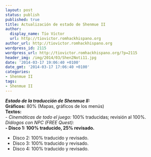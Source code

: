 ```yaml
---
layout: post
status: publish
published: true
title: Actualización de estado de Shenmue II
author:
  display_name: Tío Víctor
  url: http://tiovictor.romhackhispano.org
author_url: http://tiovictor.romhackhispano.org
wordpress_id: 2115
wordpress_url: http://tiovictor.romhackhispano.org/?p=2115
header_img: /img/2014/03/Shen2Noti11.jpg
date: '2014-03-17 19:06:40 +0100'
date_gmt: '2014-03-17 17:06:40 +0100'
categories:
- Shenmue II
tags:
- Shenmue II
---
```

**_Estado de la traducción de Shenmue II:_**  
**Gráficos:** 80% (Mapas, gráficos de los menús)  
**Textos:**  
_- Cinemáticas de todo el juego:_ 100% traducidas; revisión al 100%.  
_Diálogos con NPC (FREE Quest):_  
**- Disco 1: 100% traducido, 25% revisado.**  
- Disco 2: 100% traducido y revisado.  
- Disco 3: 100% traducido y revisado.  
- Disco 4: 100% traducido y revisado.
